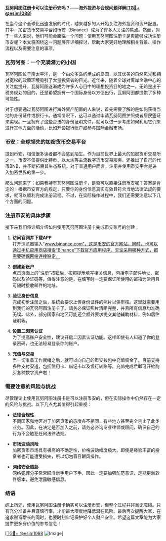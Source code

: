 **瓦努阿图注册卡可以注册币安吗？——海外投资与合规问题详解[[TG💪+ @esim1088](https://t.me/s/esim1088)]**

在当今这个全球化迅速发展的时代，越来越多的人开始关注海外投资和资产配置。其中，加密货币交易平台如币安（Binance）成为了许多人关注的焦点。然而，对于一些人来说，他们可能会面临一个问题：使用瓦努阿图注册卡是否能够成功注册币安呢？本文将围绕这一问题展开详细探讨，帮助大家更好地理解相关背景、操作流程以及需要注意的事项。

### 瓦努阿图：一个充满潜力的小国

瓦努阿图位于南太平洋，是一个由众多岛屿组成的岛国，以其优美的自然风光和相对宽松的政策环境吸引了大量投资者的目光。近年来，随着全球对离岸金融中心的关注度提升，瓦努阿图逐渐成为许多人心目中的理想投资目的地之一。无论是出于税务规划的目的，还是希望拥有一个国际身份以方便出行，瓦努阿图都提供了多种可能性。

对于想要通过瓦努阿图进行海外资产配置的人来说，首先需要了解的是如何获得当地的身份证件或银行卡。通常情况下，这可以通过申请瓦努阿图护照或者居民签证来实现。一旦拥有了这些合法的身份证明文件，就可以进一步考虑如何利用它们来进行其他方面的活动，比如开设银行账户或参与国际金融市场。

### 币安：全球领先的加密货币交易平台

提到币安，相信很多读者都不会感到陌生。作为目前世界上最大的加密货币交易所之一，币安不仅提供比特币、以太坊等主流数字货币交易服务，还推出了自己的代币BNB，并不断拓展其生态系统。对于普通用户而言，注册并使用币安平台是进入加密世界的第一步。

那么问题来了：如果我持有瓦努阿图注册卡，是否可以直接注册币安呢？答案是肯定的！根据币安官方的规定，只要你的身份信息真实有效且符合当地法律法规的要求，就可以顺利完成注册流程。不过，在实际操作过程中，我们还需要注意以下几个方面的问题。

### 注册币安的具体步骤

接下来我们将详细介绍如何使用瓦努阿图注册卡完成币安账号的创建：

1. **访问官网并下载APP**  
   打开浏览器输入“www.binance.com”，这是币安的官方网站。同时，也可以通过手机应用商店搜索“Binance”下载官方应用程序。无论采用哪种方式，都需要确保网络连接稳定。

2. **创建新账户**  
   点击页面上的“注册”按钮后，按照提示填写相关信息，包括电子邮件地址、密码以及验证码等。值得注意的是，在填写时一定要保证所使用的邮箱为常用且可随时接收邮件的地址。

3. **验证身份信息**  
   完成初步注册之后，系统会要求上传身份证件的照片以供审核。这里就需要用到我们的瓦努阿图注册卡了。请务必保证照片清晰完整，并且所有信息均准确无误。此外，部分国家和地区可能还会额外要求提交其他辅助材料，例如居住证明等。

4. **设置二因素认证**  
   为了提高账户安全性，建议开启二因素认证功能。这样即使有人知道了你的登录密码，也无法轻易登录你的账户。

5. **充值与交易**  
   当一切准备工作就绪之后，就可以向自己的币安钱包中充值资金了。目前支持多种支付渠道，包括信用卡、借记卡以及银行转账等。充值完成后即可开始购买各种数字资产啦！

### 需要注意的风险与挑战

尽管理论上使用瓦努阿图注册卡是可以注册币安的，但在实际操作中仍然存在一定的风险与挑战。以下几点尤其值得引起重视：

- **法律合规性**  
  不同国家和地区对于加密货币的态度各不相同，有些地方甚至完全禁止了此类业务。因此，在决定是否加入之前，请务必咨询专业律师或顾问，确保自己的行为不会触犯任何法律法规。

- **市场波动风险**  
  加密货币市场具有极高的不确定性，价格波动幅度极大。即使是经验丰富的投资者也可能遭受损失，所以切勿盲目跟风操作。

- **网络安全威胁**  
  网络犯罪分子常常瞄准新手用户下手，因此一定要加强防范意识，定期更新软件版本，避免泄露敏感信息。

### 结语

综上所述，使用瓦努阿图注册卡确实可以注册币安，但整个过程并非毫无障碍。只有充分准备并且谨慎行事，才能最大限度地降低潜在风险。最后再次提醒大家，在追求财富增长的同时，也要时刻牢记保护好个人财产安全。希望这篇文章能为大家提供更多有价值的参考信息！

[[TG💪+ @esim1088](https://t.me/s/esim1088) ![Image](https://i.postimg.cc/4NQfJmqS/Snipaste-2025-05-13-00-14-12.png)]